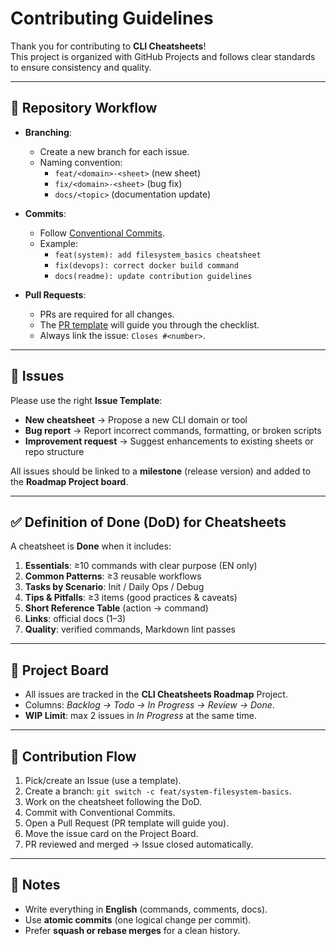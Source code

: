 # Contributing Guidelines

Thank you for contributing to **CLI Cheatsheets**!  
This project is organized with GitHub Projects and follows clear standards to ensure consistency and quality.

---

## 📂 Repository Workflow

- **Branching**:  
  - Create a new branch for each issue.  
  - Naming convention:  
    - `feat/<domain>-<sheet>` (new sheet)  
    - `fix/<domain>-<sheet>` (bug fix)  
    - `docs/<topic>` (documentation update)

- **Commits**:  
  - Follow [Conventional Commits](https://www.conventionalcommits.org/en/v1.0.0/).  
  - Example:  
    - `feat(system): add filesystem_basics cheatsheet`  
    - `fix(devops): correct docker build command`  
    - `docs(readme): update contribution guidelines`

- **Pull Requests**:  
  - PRs are required for all changes.  
  - The [PR template](.github/pull_request_template.md) will guide you through the checklist.  
  - Always link the issue: `Closes #<number>`.

---

## 📝 Issues

Please use the right **Issue Template**:

- **New cheatsheet** → Propose a new CLI domain or tool  
- **Bug report** → Report incorrect commands, formatting, or broken scripts  
- **Improvement request** → Suggest enhancements to existing sheets or repo structure

All issues should be linked to a **milestone** (release version) and added to the **Roadmap Project board**.

---

## ✅ Definition of Done (DoD) for Cheatsheets

A cheatsheet is **Done** when it includes:

1. **Essentials**: ≥10 commands with clear purpose (EN only)  
2. **Common Patterns**: ≥3 reusable workflows  
3. **Tasks by Scenario**: Init / Daily Ops / Debug  
4. **Tips & Pitfalls**: ≥3 items (good practices & caveats)  
5. **Short Reference Table** (action → command)  
6. **Links**: official docs (1–3)  
7. **Quality**: verified commands, Markdown lint passes  

---

## 🔄 Project Board

- All issues are tracked in the **CLI Cheatsheets Roadmap** Project.  
- Columns: *Backlog → Todo → In Progress → Review → Done*.  
- **WIP Limit**: max 2 issues in *In Progress* at the same time.

---

## 🤝 Contribution Flow

1. Pick/create an Issue (use a template).  
2. Create a branch: `git switch -c feat/system-filesystem-basics`.  
3. Work on the cheatsheet following the DoD.  
4. Commit with Conventional Commits.  
5. Open a Pull Request (PR template will guide you).  
6. Move the issue card on the Project Board.  
7. PR reviewed and merged → Issue closed automatically.

---

## 📌 Notes

- Write everything in **English** (commands, comments, docs).  
- Use **atomic commits** (one logical change per commit).  
- Prefer **squash or rebase merges** for a clean history.  
